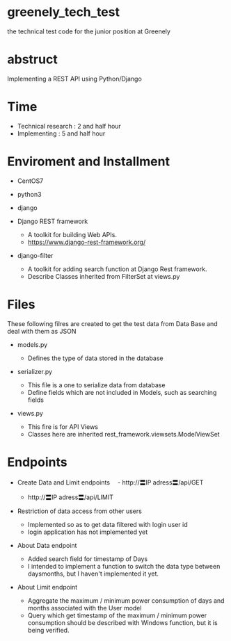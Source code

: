 # greenely_tech_test
the technical test code for the junior position at Greenely

# abstruct

Implementing a REST API using Python/Django

# Time
- Technical research : 2 and half hour 
- Implementing : 5 and half hour


# Enviroment and Installment
- CentOS7
- python3
- django
- Django REST framework
  - A toolkit for building Web APIs.
  - https://www.django-rest-framework.org/

- django-filter
  - A toolkit for adding search function at Django Rest framework.
  - Describe Classes inherited from FilterSet at views.py


# Files
These following filres are created to get the test data from Data Base and deal with them as JSON

- models.py
  - Defines the type of data stored in the database

- serializer.py
  - This file is a one to serialize data from database
  - Define fields which are not included in Models, such as searching fields


- views.py
  - This fire is for API Views
  - Classes here are inherited rest_framework.viewsets.ModelViewSet

# Endpoints
- Create Data and Limit endpoints
　- http://〓IP adress〓/api/GET
  - http://〓IP adress〓/api/LIMIT


- Restriction of data access from other users
  - Implemented so as to get data filtered with login user id
  - login application has not implemented yet 

- About Data endpoint
  - Added search field for timestamp of Days
  - I intended to implement a function to switch the data type between daysmonths, but I haven't implemented it yet.

- About Limit endpoint
  - Aggregate the maximum / minimum power consumption of days and months associated with the User model
  - Query which get timestamp of the maximum / minimum power consumption should be described with Windows function, 
    but it is being verified.
